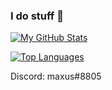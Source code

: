 ### I do stuff 👀

[![My GitHub Stats](https://github-readme-stats.vercel.app/api?username=maxuss&show_icons=true&theme=gruvbox)](https://github.com/Maxuss)

[![Top Languages](https://github-readme-stats.vercel.app/api/top-langs/?username=maxuss&hide=php,css,html,mcfunction,dockerfile,python&theme=gruvbox&card_width=500)](https://github.com/Maxuss)

Discord: maxus#8805
